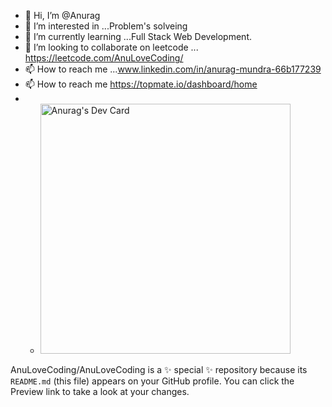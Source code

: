- 👋 Hi, I’m @Anurag
- 👀 I’m interested in ...Problem's solveing
- 🌱 I’m currently learning ...Full Stack Web Development.
- 💞️ I’m looking to collaborate on leetcode ... https://leetcode.com/AnuLoveCoding/
- 📫 How to reach me ...www.linkedin.com/in/anurag-mundra-66b177239
- 📫 How to reach me https://topmate.io/dashboard/home
- - <a href="https://app.daily.dev/anulovecoding"><img src="https://api.daily.dev/devcards/e85d9560a45a4421a251ffea18b30aec.png?r=vdg" width="400" alt="Anurag's Dev Card"/></a>



AnuLoveCoding/AnuLoveCoding is a ✨ special ✨ repository because its `README.md` (this file) appears on your GitHub profile.
You can click the Preview link to take a look at your changes.

